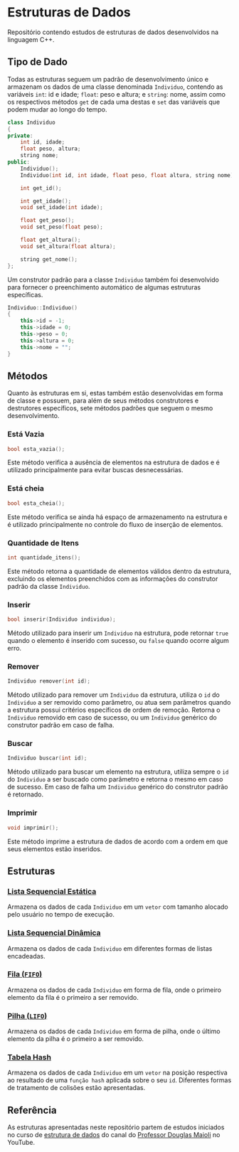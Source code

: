 # Estruturas de Dados

Repositório contendo estudos de estruturas de dados desenvolvidos na linguagem C++.



## Tipo de Dado

Todas as estruturas seguem um padrão de desenvolvimento único e armazenam os dados de uma classe denominada `Individuo`, contendo as variáveis `int`: id e idade; `float`: peso e altura; e `string`: nome, assim como os respectivos métodos `get` de cada uma destas e `set` das variáveis que podem mudar ao longo do tempo.

```cpp
class Individuo
{
private:
    int id, idade;
    float peso, altura;
    string nome;
public:
    Individuo();
    Individuo(int id, int idade, float peso, float altura, string nome);

    int get_id();

    int get_idade();
    void set_idade(int idade);

    float get_peso();
    void set_peso(float peso);

    float get_altura();
    void set_altura(float altura);

    string get_nome();
};
```

Um construtor padrão para a classe `Individuo` também foi desenvolvido para fornecer o preenchimento automático de algumas estruturas específicas.

```cpp
Individuo::Individuo()
{
    this->id = -1;
    this->idade = 0;
    this->peso = 0;
    this->altura = 0;
    this->nome = "";
}
```



## Métodos

Quanto às estruturas em si, estas também estão desenvolvidas em forma de classe e possuem, para além de seus métodos construtores e destrutores específicos, sete métodos padrões que seguem o mesmo desenvolvimento.

### Está Vazia

```cpp
bool esta_vazia();
```

Este método verifica a ausência de elementos na estrutura de dados e é utilizado principalmente para evitar buscas desnecessárias.

### Está cheia

```cpp
bool esta_cheia();
```

Este método verifica se ainda há espaço de armazenamento na estrutura e é utilizado principalmente no controle do fluxo de inserção de elementos.

### Quantidade de Itens

```cpp
int quantidade_itens();
```

Este método retorna a quantidade de elementos válidos dentro da estrutura, excluindo os elementos preenchidos com as informações do construtor padrão da classe `Individuo`.

### Inserir

```cpp
bool inserir(Individuo individuo);
```

Método utilizado para inserir um `Individuo` na estrutura, pode retornar `true` quando o elemento é inserido com sucesso, ou `false` quando ocorre algum erro.

### Remover

```cpp
Individuo remover(int id);
```

Método utilizado para remover um `Individuo` da estrutura, utiliza o `id` do `Individuo` a ser removido como parâmetro, ou atua sem parâmetros quando a estrutura possui critérios específicos de ordem de remoção. Retorna o `Individuo` removido em caso de sucesso, ou um `Individuo` genérico do construtor padrão em caso de falha.

### Buscar

```cpp
Individuo buscar(int id);
```

Método utilizado para buscar um elemento na estrutura, utiliza sempre o `id` do `Individuo` a ser buscado como parâmetro e retorna o mesmo em caso de sucesso. Em caso de falha um `Individuo` genérico do construtor padrão é retornado.

### Imprimir

```cpp
void imprimir();
```

Este método imprime a estrutura de dados de acordo com a ordem em que seus elementos estão inseridos.



## Estruturas

### [Lista Sequencial Estática](01_lista_sequencial_estatica/README.md)

Armazena os dados de cada `Individuo` em um `vetor` com tamanho alocado pelo usuário no tempo de execução.

### [Lista Sequencial Dinâmica](02_lista_sequencial_dinamica/README.md)

Armazena os dados de cada `Individuo` em diferentes formas de listas encadeadas.

### [Fila (`FIFO`)](03_fila/README.md)

Armazena os dados de cada `Individuo` em forma de fila, onde o primeiro elemento da fila é o primeiro a ser removido.

### [Pilha (`LIFO`)](04_pilha/README.md)

Armazena os dados de cada `Individuo` em forma de pilha, onde o último elemento da pilha é o primeiro a ser removido.

### [Tabela Hash](05_tabela_hash/README.md)

Armazena os dados de cada `Individuo` em um `vetor` na posição respectiva ao resultado de uma `função hash` aplicada sobre o seu `id`. Diferentes formas de tratamento de colisões estão apresentadas.



## Referência

As estruturas apresentadas neste repositório partem de estudos iniciados no curso de [estrutura de dados](https://www.youtube.com/playlist?list=PLrOyM49ctTx_AMgNGQaic10qQJpTpXfn_) do canal do [Professor Douglas Maioli](https://www.youtube.com/c/ProfessorDouglasMaioli) no YouTube.
